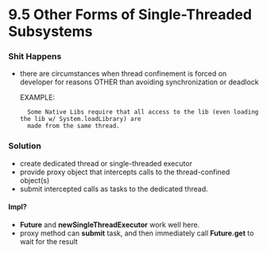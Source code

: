 # 9.5 Other Forms of Single-Threaded Subsystems

### Shit Happens
- there are circumstances when thread confinement is forced on developer for reasons OTHER than avoiding 
synchronization or deadlock


    EXAMPLE: 
    
        Some Native Libs require that all access to the lib (even loading the lib w/ System.loadLibrary) are
        made from the same thread. 
        

### Solution
- create dedicated thread or single-threaded executor
- provide proxy object that intercepts calls to the thread-confined object(s)
- submit intercepted calls as tasks to the dedicated thread.

#### Impl?
- **Future** and **newSingleThreadExecutor** work well here. 
- proxy method can **submit** task, and then immediately call **Future.get** to wait for the result
